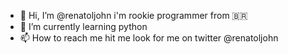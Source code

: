 - 👋 Hi, I’m @renatoljohn i'm rookie programmer from 🇧🇷 
- 🌱 I’m currently learning python
- 📫 How to reach me hit me look for me on twitter @renatoljohn

<!---
renatoljohn/renatoljohn is a ✨ special ✨ repository because its `README.md` (this file) appears on your GitHub profile.
You can click the Preview link to take a look at your changes.
--->
